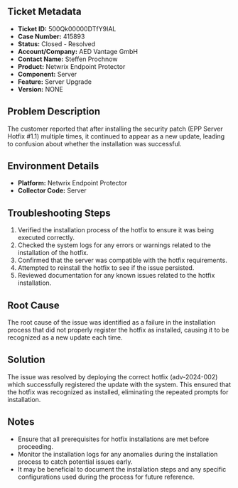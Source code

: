 ## Ticket Metadata
- **Ticket ID:** 500Qk00000DTfY9IAL
- **Case Number:** 415893
- **Status:** Closed - Resolved
- **Account/Company:** AED Vantage GmbH
- **Contact Name:** Steffen Prochnow
- **Product:** Netwrix Endpoint Protector
- **Component:** Server
- **Feature:** Server Upgrade
- **Version:** NONE

## Problem Description
The customer reported that after installing the security patch (EPP Server Hotfix #1.1) multiple times, it continued to appear as a new update, leading to confusion about whether the installation was successful.

## Environment Details
- **Platform:** Netwrix Endpoint Protector
- **Collector Code:** Server

## Troubleshooting Steps
1. Verified the installation process of the hotfix to ensure it was being executed correctly.
2. Checked the system logs for any errors or warnings related to the installation of the hotfix.
3. Confirmed that the server was compatible with the hotfix requirements.
4. Attempted to reinstall the hotfix to see if the issue persisted.
5. Reviewed documentation for any known issues related to the hotfix installation.

## Root Cause
The root cause of the issue was identified as a failure in the installation process that did not properly register the hotfix as installed, causing it to be recognized as a new update each time.

## Solution
The issue was resolved by deploying the correct hotfix (adv-2024-002) which successfully registered the update with the system. This ensured that the hotfix was recognized as installed, eliminating the repeated prompts for installation.

## Notes
- Ensure that all prerequisites for hotfix installations are met before proceeding.
- Monitor the installation logs for any anomalies during the installation process to catch potential issues early.
- It may be beneficial to document the installation steps and any specific configurations used during the process for future reference.